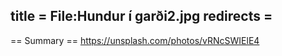 title = File:Hundur í garði2.jpg
redirects =
---

== Summary ==
https://unsplash.com/photos/vRNcSWIElE4
